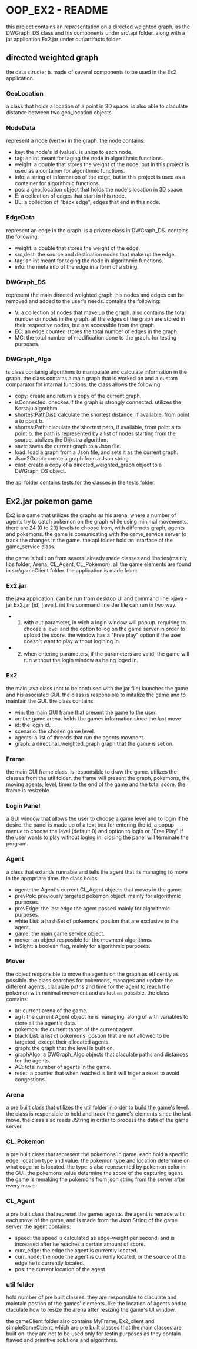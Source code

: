 # OOP_EX2 - README
this project contains an representation on a directed weighted graph, as the
DWGraph_DS class and his components under src\api folder.
along with a jar application Ex2.jar under out\artifacts folder.

## directed weighted graph
the data structer is made of several components to be used in the Ex2 application.

### GeoLocation
a class that holds a location of a point in 3D space.
is also able to claculate distance between two geo_location objects.
 
### NodeData
represent a node (vertix) in the graph.
the node contains:

* key: the node's id (value). is uniqe to each node.
* tag: an int meant for taging the node in algorithmic functions.
* weight: a double that stores the weight of the node, 
but in this project is used as a container for algorithmic functions.
* info: a string of information of the edge, but in this project is used as a container for algorithmic functions.
* pos: a geo_location object that holds the node's location in 3D space.
* E: a collection of edges that start in this node.
* BE: a collection of "back edge", edges that end in this node.

### EdgeData
represent an edge in the graph. is a private class in DWGraph_DS.
contains the following:

* weight: a double that stores the weight of the edge. 
* src,dest: the source and destination nodes that make up the edge.
* tag: an int meant for taging the node in algorithmic functions.
* info: the meta info of the edge in a form of a string.

### DWGraph_DS
represent the main directed weighted graph.
his nodes and edges can be removed and added to the user's needs.
contains the following:

* V: a collection of nodes that make up the graph. also contains the total number on nodes in the graph.
all the edges of the graph are stored in their respective nodes, but are accessible from the graph.
* EC: an edge counter. stores the total number of edges in the graph.
* MC: the total number of modification done to the graph. for testing purposes.

### DWGraph_Algo
is class containig algorithms to manipulate and calculate information in the graph.
the class contains a main graph that is worked on and a custom comparator for intarnal functions.
the class allows the following:

* copy: create and return a copy of the current graph.
* isConnected: checkes if the graph is strongly connected. utilizes the Korsaju algorithm.
* shortestPathDist: calculate the shortest distance, if available, from point a to point b.
* shortestPath: claculate the shortest path, if available, from point a to point b. 
the path is represented by a list of nodes starting from the source. utulizes the Dijkstra algorithm.
* save: saves the current graph to a Json file.
* load: load a graph from a Json file, and sets it as the current graph.
* Json2Graph: create a graph from a Json string.
* cast: create a copy of a directed_weighted_graph object to a DWGraph_DS object.

the api folder contains tests for the classes in the tests folder.

## Ex2.jar pokemon game

Ex2 is a game that utilizes the graphs as his arena, where a number of agents
try to catch pokemon on the graph while using minimal movements.
there are 24 (0 to 23) levels to choose from, with differnets graph, agents and pokemons.
the game is comunicating with the game_service server to track the changes in the game.
the api folder hold an intarface of the game_service class.

the game is built on from several already made classes and libaries(mainly libs folder, Arena, CL_Agent, CL_Pokemon).
all the game elements are found in src\gameClient folder. the application is made from:

### Ex2.jar

the java application. can be run from desktop UI and command line >java -jar Ex2.jar [id] [level].
int the command line the file can run in two way.
* 1) with out parameter, in wich a login window will pop up. requiring to choose a level and the option to log on
the game server in order to upload the score. the window has a "Free play" option if the user doesn't want to play without logining in.
* 2) when entering parameters, if the parameters are valid, the game will run without the login window as being loged in. 

### Ex2

the main java class (not to be confused with the jar file) launches the game and his asociated GUI.
the class is responsible to initalize the game and to maintain the GUI.
the class contains:

* win: the main GUI frame that present the game to the user.
* ar: the game arena. holds the games information since the last move.
* id: the login id.
* scenario: the chosen game level.
* agents: a list of threads that run the agents movment.
* graph: a directinal_weighted_graph graph that the game is set on.

### Frame

the main GUI frame class. is responsible to draw the game. utilizes the classes from the util folder.
the frame will present the graph, pokemons, the moving agents, level, timer to the end of the game and the total score.
the frame is resizeble.

### Login Panel

a GUI window that allows the user to choose a game level and to login if he desire.
the panel is made up of a text box for entering the id, a popup menue to choose the level (default 0)
and option to login or "Free Play" if the user wants to play without loging in.
closing the panel will terminate the program.

### Agent

a class that extands runnable and tells the agent that its managing to move in the apropriate time.
the class holds:

* agent: the Agent's current CL_Agent objects that moves in the game.
* prevPok: previously targeted pokemon object. mainly for algorithmic purposes.
* prevEdge: the last edge the agent passed mainly for algorithmic purposes.
* white List: a hashSet of pokemons' postion that are exclusive to the agent.
* game: the main game service object.
* mover: an object resposible for the movment algorithms.
* inSight: a boolean flag, mainly for algorithmic purposes.

### Mover

the object responsible to move the agents on the graph as efficently as possible.
the class searches for pokemons, manages and update the different agents, claculate paths and time for the agent 
to reach the pokemon with minimal movement and as fast as possible.
the class contains:

* ar: current arena of the game.
* agT: the current Agent object he is managing, along of with variables to store all the agent's data.
* pokemon: the current target of the current agent.
* black List: a list of pokemons' postion that are not allowed to be targeted, except their allocated agents.
* graph: the graph that the level is built on.
* graphAlgo: a DWGraph_Algo objects that claculate paths and distances for the agents.
* AC: total number of agents in the game.
* reset: a counter that when reached is limit will triger a reset to avoid congestions.

### Arena

a pre built class that utilizes the util folder in order to build the game's level.
the class is responsible to hold and track the game's elements since the last move.
the class also reads JString in order to process the data of the game server.

### CL_Pokemon

a pre built class that represent the pokemons in game. each hold a specific edge, location type and value.
the pokemon type and location determine on what edge he is located. the type is also represented by pokemon color in the GUI.
the pokemons value determine the score of the capturing agent.
the game is remaking the pokemons from json string from the server after every move.

### CL_Agent

a pre built class that represnt the games agents. 
the agent is remade with each move of the game, and is made from the Json String of the game server.
the agent contains:

* speed: the speed is calculated as edge-weight per second, and is increased after he reaches a certain amount of score.
* curr_edge: the edge the agent is currently located.
* curr_node: the node the agent is currenly located, or the source of the edge he is currently located.
* pos: the current location of the agent.

### util folder

hold number of pre built classes. they are responsible to claculate and maintain postion of the games' elements.
like the location of agents and to claculate how to resize the arena after resizing the game's UI window.


the gameClient folder also contains MyFrame, Ex2_client and simpleGameCLient, which are pre built classes
that the main classes are built on. they are not to be used only for testin purposes as they contain flawed
and primitive solutions and algorithms.
